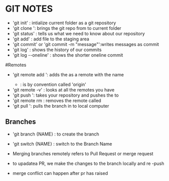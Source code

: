 # GIT NOTES
- 'git init' : intialize current folder as a git repository
- 'git clone <URL>': brings the git repo from <URL> to current folder
- 'git status' : tells us what we need to know about our repository
- 'git add<FileName>' : add file to the staging area
- 'git commit' or 'git commit -m "message"':writes messages as commit
- 'git log' : shows the history of our commits
- 'git log --oneline' : shows the shorter oneline commit

#Remotes
- 'git remote add <NAME> <URL> ': adds the <URL> as a remote with the name <NAME>
   - <NAME> : is by convention called 'origin'
- 'git remote -v' : looks at all the remotes you have
- 'git push <where> <what> ': takes your repository and pushes the  <what> to <where>
- 'git remote rm <NAME> : removes the remote called <NAME>
- 'git pull <where> <what> ': pulls the <what> branch in<where> to local computer 

## Branches

- 'git branch {NAME} : to create the branch
- 'git switch {NAME} : switch to the Branch Name

- Merging branches remotely refers to Pull Request or merge request
- to upadatea PR, we make the changes to the branch locally and re -push

- merge conflict can happen after pr has raised 
